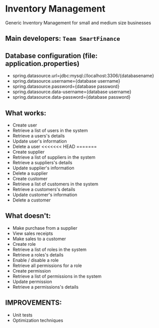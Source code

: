 # Inventory Management
Generic Inventory Management for small and medium size businesses

## Main developers: **`Team SmartFinance`**

## Database configuration (file: application.properties)
* spring.datasource.url=jdbc:mysql://localhost:3306/{databasename}
* spring.datasource.username={database username}
* spring.datasource.password={database password}
* spring.datasource.data-username={database username}
* spring.datasource.data-password={database password}

## What works:

* Create user
* Retrieve a list of users in the system
* Retrieve a users's details
* Update user's information
* Delete a user
<<<<<<< HEAD
=======
* Create supplier
* Retrieve a list of suppliers in the system
* Retrieve a suppliers's details
* Update supplier's information
* Delete a supplier
* Create customer
* Retrieve a list of customers in the system
* Retrieve a customers's details
* Update customer's information
* Delete a customer

## What doesn't:

* Make purchase from a supplier
* View sales receipts
* Make sales to a customer
* Create role
* Retrieve a list of roles in the system
* Retrieve a roles's details
* Enable / disable a role
* Retrieve all permissions for a role
* Create permission
* Retrieve a list of permissions in the system
* Update permission
* Retrieve a permissions's details

## IMPROVEMENTS:

* Unit tests
* Optimization techniques
